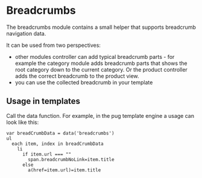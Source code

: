 # Breadcrumbs

The breadcrumbs module contains a small helper that supports breadcrumb navigation data.

It can be used from two perspectives:
* other modules controller can add typical breadcrumb parts - for example the category module adds breadcrumb parts that shows the root category down to the current category. 
Or the product controller adds the correct breadcrumb to the product view.
* you can use the collected breadcrumb in your template

## Usage in templates

Call the data function. For example, in the pug template engine a usage can look like this:
    
```pug
var breadCrumbData = data('breadcrumbs')
ul
  each item, index in breadCrumbData    
    li
      if item.url === ""
        span.breadcrumbNoLink=item.title
      else
        a(href=item.url)=item.title
```
